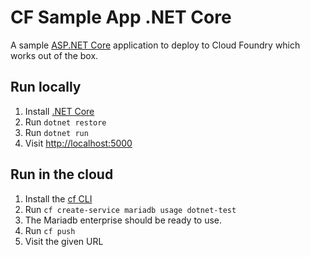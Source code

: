 # CF Sample App .NET Core

A sample [ASP.NET Core](https://www.asp.net/core) application to deploy to Cloud Foundry which works out of the box.

## Run locally

1. Install [.NET Core](https://www.microsoft.com/net/core)
1. Run `dotnet restore`
1. Run `dotnet run`
1. Visit [http://localhost:5000](http://localhost:5000)

## Run in the cloud

1. Install the [cf CLI](https://github.com/cloudfoundry/cli#downloads)
1. Run `cf create-service mariadb usage dotnet-test`
1. The Mariadb enterprise should be ready to use.
1. Run `cf push`
1. Visit the given URL
